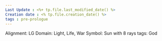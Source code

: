 ```yaml
---
Last Update : <%+ tp.file.last_modified_date() %>
Creation date : <% tp.file.creation_date() %>
tags : pre-prologue
---
```


Alignment: LG
Domain: Light, Life, War
Symbol: Sun with 8 rays
tags: God


